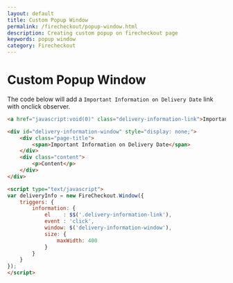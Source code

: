 ```yaml
---
layout: default
title: Custom Popup Window
permalink: /firecheckout/popup-window.html
description: Creating custom popup on firecheckout page
keywords: popup window
category: Firecheckout
---
```


# Custom Popup Window

The code below will add a `Important Information on Delivery Date` link with
onclick observer.

```html
<a href="javascript:void(0)" class="delivery-information-link">Important Information on Delivery Date</a>

<div id="delivery-information-window" style="display: none;">
    <div class="page-title">
        <span>Important Information on Delivery Date</span>
    </div>
    <div class="content">
        <p>Content</p>
    </div>
</div>

<script type="text/javascript">
var deliveryInfo = new FireCheckout.Window({
    triggers: {
        information: {
            el    : $$('.delivery-information-link'),
            event : 'click',
            window: $('delivery-information-window'),
            size: {
                maxWidth: 400
            }
        }
    }
});
</script>
```
